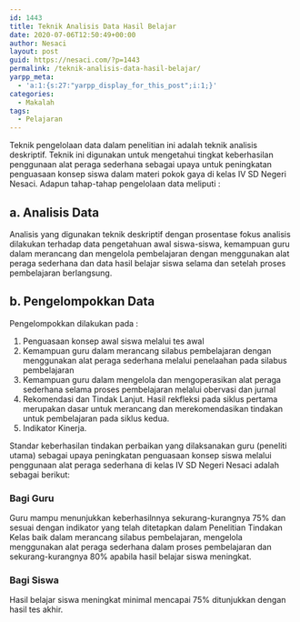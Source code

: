 ```yaml
---
id: 1443
title: Teknik Analisis Data Hasil Belajar
date: 2020-07-06T12:50:49+00:00
author: Nesaci
layout: post
guid: https://nesaci.com/?p=1443
permalink: /teknik-analisis-data-hasil-belajar/
yarpp_meta:
  - 'a:1:{s:27:"yarpp_display_for_this_post";i:1;}'
categories:
  - Makalah
tags:
  - Pelajaran
---
```

Teknik pengelolaan data dalam penelitian ini adalah teknik analisis deskriptif. Teknik ini digunakan untuk mengetahui tingkat keberhasilan penggunaan alat peraga sederhana sebagai upaya untuk peningkatan penguasaan konsep siswa dalam materi pokok gaya di kelas IV SD Negeri Nesaci. Adapun tahap-tahap pengelolaan data meliputi :

## a. Analisis Data

Analisis yang digunakan teknik deskriptif dengan prosentase fokus analisis dilakukan terhadap data pengetahuan awal siswa-siswa, kemampuan guru dalam merancang dan mengelola pembelajaran dengan menggunakan alat peraga sederhana dan data hasil belajar siswa selama dan setelah proses pembelajaran berlangsung.

## b. Pengelompokkan Data

Pengelompokkan dilakukan pada :

  1. Penguasaan konsep awal siswa melalui tes awal
  2. Kemampuan guru dalam merancang silabus pembelajaran dengan menggunakan alat peraga sederhana melalui penelaahan pada silabus pembelajaran
  3. Kemampuan guru dalam mengelola dan mengoperasikan alat peraga sederhana selama proses pembelajaran melalui obervasi dan jurnal
  4. Rekomendasi dan Tindak Lanjut. Hasil rekfleksi pada siklus pertama merupakan dasar untuk merancang dan merekomendasikan tindakan untuk pembelajaran pada siklus kedua.
  5. Indikator Kinerja.

Standar keberhasilan tindakan perbaikan yang dilaksanakan guru (peneliti utama) sebagai upaya peningkatan penguasaan konsep siswa melalui penggunaan alat peraga sederhana di kelas IV SD Negeri Nesaci adalah sebagai berikut:

### Bagi Guru

Guru mampu menunjukkan keberhasilnnya sekurang-kurangnya 75% dan sesuai dengan indikator yang telah ditetapkan dalam Penelitian Tindakan Kelas baik dalam merancang silabus pembelajaran, mengelola menggunakan alat peraga sederhana dalam proses pembelajaran dan sekurang-kurangnya 80% apabila hasil belajar siswa meningkat.

### Bagi Siswa

Hasil belajar siswa meningkat minimal mencapai 75% ditunjukkan dengan hasil tes akhir.